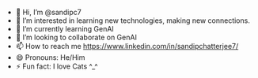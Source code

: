 - 👋 Hi, I’m @sandipc7
- 👀 I’m interested in learning new technologies, making new connections.
- 🌱 I’m currently learning GenAI
- 💞️ I’m looking to collaborate on GenAI
- 📫 How to reach me https://www.linkedin.com/in/sandipchatterjee7/
- 😄 Pronouns: He/Him
- ⚡ Fun fact: I love Cats ^_^

<!---
sandipc7/sandipc7 is a ✨ special ✨ repository because its `README.md` (this file) appears on your GitHub profile.
You can click the Preview link to take a look at your changes.
--->

